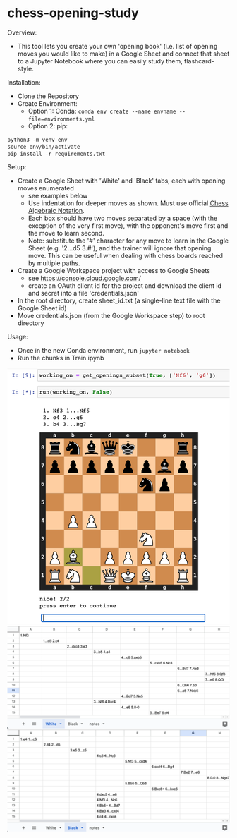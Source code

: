 # chess-opening-study

Overview:
* This tool lets you create your own 'opening book' (i.e. list of opening moves you would like to make) in a Google Sheet and connect that sheet to a Jupyter Notebook where you can easily study them, flashcard-style.

Installation:
* Clone the Repository
* Create Environment:
    * Option 1: Conda: `conda env create --name envname --file=environments.yml`
    * Option 2: pip:
```
python3 -m venv env
source env/bin/activate
pip install -r requirements.txt
```

Setup:
* Create a Google Sheet with 'White' and 'Black' tabs, each with opening moves enumerated
    * see examples below
    * Use indentation for deeper moves as shown. Must use official [Chess Algebraic Notation](https://en.wikipedia.org/wiki/Algebraic_notation_(chess)).
    * Each box should have two moves separated by a space (with the exception of the very first move), with the opponent's move first and the move to learn second.
    * Note: substitute the '#' character for any move to learn in the Google Sheet (e.g. '2...d5 3.#'), and the trainer will ignore that opening move. This can be useful when dealing with chess boards reached by multiple paths.
* Create a Google Workspace project with access to Google Sheets
    * see https://console.cloud.google.com/
    * create an OAuth client id for the project and download the client id and secret into a file 'credentials.json'
* In the root directory, create sheet_id.txt (a single-line text file with the Google Sheet id)
* Move credentials.json (from the Google Workspace step) to root directory

Usage:
* Once in the new Conda environment, run `jupyter notebook`
* Run the chunks in Train.ipynb

![Example Run](example_run.png)
![Example White](example_white.png)
![Example Black](example_black.png)
